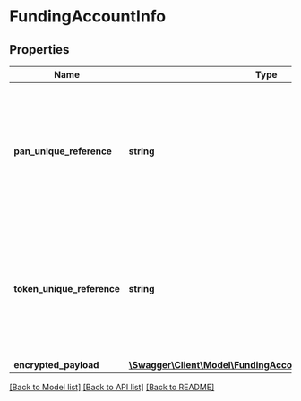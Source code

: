 # FundingAccountInfo

## Properties
Name | Type | Description | Notes
------------ | ------------- | ------------- | -------------
**pan_unique_reference** | **string** | __(CONDITIONAL)__ &lt;br&gt;  For repeat digitizations, the unique reference allocated to the Primary Account Number. When supplied, the tokenUniqueReferenceForPanInfo, accountNumber, expiryMonth and expiryYear must be omitted from CardInfoData.   Only allowed if  tokenUniqueReferenceForPanInfo is not present and encrypted data does not contain the account information. &lt;br&gt; __Max Length:64__ | [optional] 
**token_unique_reference** | **string** | __(CONDITIONAL)__&lt;br&gt;  A unique reference assigned following the allocation of a token used to identify the token for the duration of its lifetime.  For repeat digitizations, the unique reference allocated to the token will be used to retrieve the financial account information. When supplied, the account information is omitted from FundingAccountData &lt;br&gt; __Max Length:64__ | [optional] 
**encrypted_payload** | [**\Swagger\Client\Model\FundingAccountInfoEncryptedPayload**](FundingAccountInfoEncryptedPayload.md) | __(CONDITIONAL)__ | [optional] 

[[Back to Model list]](../README.md#documentation-for-models) [[Back to API list]](../README.md#documentation-for-api-endpoints) [[Back to README]](../README.md)


